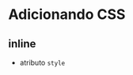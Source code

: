 # Adicionando CSS

## inline

* atributo `style`

## <style>

* tag html que irá conter o CSS

## <link>

* arquivo css externo

## @import

* arquivo css externo